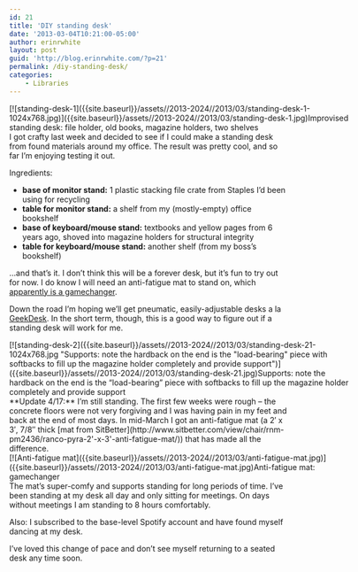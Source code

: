 ```yaml
---
id: 21
title: 'DIY standing desk'
date: '2013-03-04T10:21:00-05:00'
author: erinrwhite
layout: post
guid: 'http://blog.erinrwhite.com/?p=21'
permalink: /diy-standing-desk/
categories:
    - Libraries
---
```


<div class="wp-caption aligncenter" id="attachment_22" style="width: 635px">[![standing-desk-1]({{site.baseurl}}/assets//2013-2024//2013/03/standing-desk-1-1024x768.jpg)]({{site.baseurl}}/assets//2013-2024//2013/03/standing-desk-1.jpg)Improvised standing desk: file holder, old books, magazine holders, two shelves

</div>I got crafty last week and decided to see if I could make a standing desk from found materials around my office. The result was pretty cool, and so far I’m enjoying testing it out.

Ingredients:

- <span style="line-height: 14px;">**base of monitor stand:** </span><span style="line-height: 14px;">1 plastic stacking file crate from Staples I’d been using for recycling</span>
- <span style="line-height: 14px;">**table for monitor stand:** a shelf from my (mostly-empty) office bookshelf</span>
- **base of keyboard/mouse stand:** textbooks and yellow pages from 6 years ago, shoved into magazine holders for structural integrity
- **table for keyboard/mouse stand:** another shelf (from my boss’s bookshelf)

…and that’s it. I don’t think this will be a forever desk, but it’s fun to try out for now. I do know I will need an anti-fatigue mat to stand on, which [apparently is a gamechanger](http://lostechies.com/jimmybogard/2012/11/20/ikea-stand-up-desk-two-months-later/).

Down the road I’m hoping we’ll get pneumatic, easily-adjustable desks a la [GeekDesk](http://www.geekdesk.com/). In the short term, though, this is a good way to figure out if a standing desk will work for me.

<div class="wp-caption aligncenter" id="attachment_25" style="width: 635px">[![standing-desk-2]({{site.baseurl}}/assets//2013-2024//2013/03/standing-desk-21-1024x768.jpg "Supports: note the hardback on the end is the "load-bearing" piece with softbacks to fill up the magazine holder completely and provide support")]({{site.baseurl}}/assets//2013-2024//2013/03/standing-desk-21.jpg)Supports: note the hardback on the end is the “load-bearing” piece with softbacks to fill up the magazine holder completely and provide support

</div>**Update 4/17:** I’m still standing. The first few weeks were rough – the concrete floors were not very forgiving and I was having pain in my feet and back at the end of most days. In mid-March I got an anti-fatigue mat (a 2′ x 3′, 7/8″ thick [mat from SitBetter](http://www.sitbetter.com/view/chair/rnm-pm2436/ranco-pyra-2'-x-3'-anti-fatigue-mat/)) that has made all the difference.

<div class="wp-caption aligncenter" id="attachment_72" style="width: 635px">[![Anti-fatigue mat]({{site.baseurl}}/assets//2013-2024//2013/03/anti-fatigue-mat.jpg)]({{site.baseurl}}/assets//2013-2024//2013/03/anti-fatigue-mat.jpg)Anti-fatigue mat: gamechanger

</div>The mat’s super-comfy and supports standing for long periods of time. I’ve been standing at my desk all day and only sitting for meetings. On days without meetings I am standing to 8 hours comfortably.

Also: I subscribed to the base-level Spotify account and have found myself dancing at my desk.

I’ve loved this change of pace and don’t see myself returning to a seated desk any time soon.